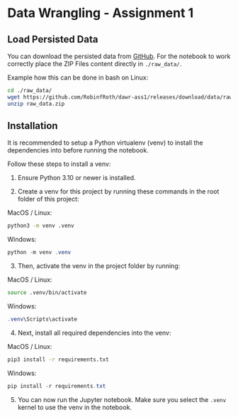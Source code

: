 # Data Wrangling - Assignment 1

## Load Persisted Data

You can download the persisted data from [GitHub](https://github.com/RobinfRoth/dawr-ass1/releases/download/data/raw_data.zip).
For the notebook to work correctly place the ZIP Files content directly in `./raw_data/`.

Example how this can be done in bash on Linux:

```bash
cd ./raw_data/
wget https://github.com/RobinfRoth/dawr-ass1/releases/download/data/raw_data.zip
unzip raw_data.zip
```

## Installation

It is recommended to setup a Python virtualenv (venv) to install the dependencies into before running the notebook.

Follow these steps to install a venv:

1. Ensure Python 3.10 or newer is installed.

2. Create a venv for this project by running these commands in the root folder of this project:

MacOS / Linux:
```bash
python3 -m venv .venv
```

Windows:
```powershell
python -m venv .venv
```

3. Then, activate the venv in the project folder by running:

MacOS / Linux:
```bash
source .venv/bin/activate
```

Windows:
```powershell
.venv\Scripts\activate
```

4. Next, install all required dependencies into the venv:

MacOS / Linux:
```bash
pip3 install -r requirements.txt
```

Windows:
```powershell
pip install -r requirements.txt
```

5. You can now run the Jupyter notebook. Make sure you select the `.venv` kernel to use the venv in the notebook.
